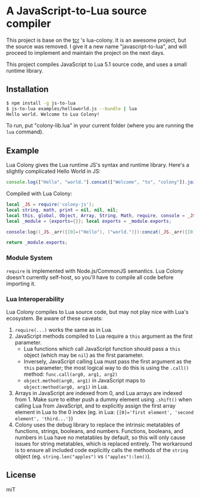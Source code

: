 # A JavaScript-to-Lua source compiler


This project is base on the [tcr](https://github.com/tcr) 's lua-colony. It is an awesome project, but the source was removed. I give it a new name "javascript-to-lua", and will proceed to implement and maintain the project on the next days.


This project compiles JavaScript to Lua 5.1 source code, and uses a small runtime library.


## Installation

```sh
$ npm install -g js-to-lua
$ js-to-lua examples/helloworld.js --bundle | lua
Hello world. Welcome to Lua Colony!
```

To run, put "colony-lib.lua" in your current folder (where you are running the `lua` command).


## Example

Lua Colony gives the Lua runtime JS's syntax and runtime library. Here's a slightly complicated Hello World in JS:

```javascript
console.log(["Hello", "world."].concat(["Welcome", "to", "colony"]).join(" ") + '!');
```

Compiled with Lua Colony:

```lua
local _JS = require('colony-js');
local string, math, print = nil, nil, nil;
local this, global, Object, Array, String, Math, require, console = _JS.this, _JS.global, _JS.Object, _JS.Array, _JS.String, _JS.Math, _JS.require, _JS.console;
local _module = {exports={}}; local exports = _module.exports;

console:log((_JS._arr({[0]=("Hello"), ("world.")}):concat(_JS._arr({[0]=("Welcome"), ("to"), ("colony")})):join((" ")) + ("!")));

return _module.exports;
```


### Module System

`require` is implemented with Node.js/CommonJS semantics. Lua Colony doesn't currently self-host, so you'll have to compile all code before importing it.


### Lua Interoperability

Lua Colony compiles to Lua source code, but may not play nice with Lua's ecosystem. Be aware of these caveats:

1. `require(...)` works the same as in Lua.
1. JavaScript methods compiled to Lua require a `this` argument as the first parameter.
    * Lua functions which call JavaScript function should pass a `this` object (which may be `nil`) as the first parameter.
    * Inversely, JavaScript calling Lua must pass the first argument as the `this` parameter; the most logical way to do this is using the `.call()` method: `func.call(arg0, arg1, arg2)`
    * `object.method(arg0, arg1)` in JavaScript maps to `object:method(arg0, arg1)` in Lua.
1. Arrays in JavaScript are indexed from 0, and Lua arrays are indexed from 1. Make sure to either push a dummy element using `.shift()` when calling Lua from JavaScript, and to explicitly assign the first array element in Lua to the 0 index (eg. in Lua: `{[0]='first element', 'second element', 'third...'}`)
1. Colony uses the debug library to replace the intrinsic metatables of functions, strings, booleans, and numbers. Functions, booleans, and numbers in Lua have no metatables by default, so this will only cause issues for string metatables, which is replaced entirely. The workaround is to ensure all included code explicitly calls the methods of the `string` object (eg. `string.len("apples")` vs `("apples"):len()`).


## License

miT
